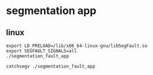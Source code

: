 # segmentation app

## linux
```
export LD_PRELOAD=/lib/x86_64-linux-gnu/libSegFault.so
export SEGFAULT_SIGNALS=all
./segmentation_fault_app
```

```
catchsegv ./segmentation_fault_app
```
